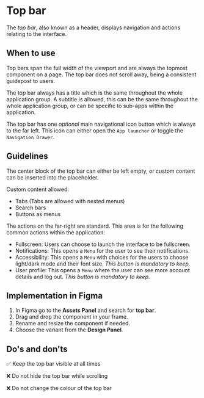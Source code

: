 # Top bar

The _top bar_, also known as a header, displays navigation and actions relating to the interface.

## When to use

Top bars span the full width of the viewport and are always the topmost component on a page. The top bar does not scroll away, being a consistent guidepost to users.

The top bar always has a title which is the same throughout the whole application group. A subtitle is allowed, this can be the same throughout the whole application group, or can be specific to sub-apps within the application.

The top bar has one _optional_ main navigational icon button which is always to the far left. This icon can either open the `App launcher` or toggle the `Navigation Drawer`.

## Guidelines

The center block of the top bar can either be left empty, or custom content can be inserted into the placeholder.

Custom content allowed:

- Tabs (Tabs are allowed with nested menus)
- Search bars
- Buttons as menus

The actions on the far-right are standard. This area is for the following common actions within the application:

- Fullscreen: Users can choose to launch the interface to be fullscreen.
- Notifications: This opens a `Menu` for the user to see their notifications.
- Accessibility: This opens a `Menu` with choices for the users to choose light/dark mode and their font size. _This button is mandatory to keep._
- User profile: This opens a `Menu` where the user can see more account details and log out. _This button is mandatory to keep._

## Implementation in Figma

1. In Figma go to the **Assets Panel** and search for **top bar**.
2. Drag and drop the component in your frame.
3. Rename and resize the component if needed.
4. Choose the variant from the **Design Panel**.

## Do's and don'ts

✅  Keep the top bar visible at all times

❌  Do not hide the top bar while scrolling

❌  Do not change the colour of the top bar